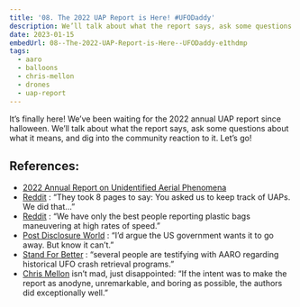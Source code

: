 ```yaml
---
title: '08. The 2022 UAP Report is Here! #UFODaddy'
description: We’ll talk about what the report says, ask some questions about what it means, and dig into the community reaction to it.
date: 2023-01-15
embedUrl: 08--The-2022-UAP-Report-is-Here--UFODaddy-e1thdmp
tags:
  - aaro
  - balloons
  - chris-mellon
  - drones
  - uap-report
---
```


It’s finally here! We’ve been waiting for the 2022 annual UAP report since halloween. We’ll talk about what the report says, ask some questions about what it means, and dig into the community reaction to it. Let’s go!

## References:

- [⁠2022 Annual Report on Unidentified Aerial Phenomena⁠](https://www.dni.gov/index.php/newsroom/reports-publications/reports-publications-2023/item/2354-2022-annual-report-on-unidentified-aerial-phenomena)
- [⁠Reddit⁠](https://www.reddit.com/r/UFOs/comments/10a9qw6/comment/j43gylg/) : “They took 8 pages to say: You asked us to keep track of UAPs. We did that…”
- [⁠Reddit⁠](https://www.reddit.com/r/UFOs/comments/10a5cr1/comment/j4351rv/?utm_source=reddit&utm_medium=web2x&context=3) : “We have only the best people reporting plastic bags maneuvering at high rates of speed.”
- [⁠Post Disclosure World⁠](https://twitter.com/PostDisclosure/status/1613685838985961472) : “I’d argue the US government wants it to go away. But know it can’t.”
- [⁠Stand For Better⁠](https://twitter.com/StandForBetter/status/1614007071988645889) : “several people are testifying with AARO regarding historical UFO crash retrieval programs.”
- [⁠Chris Mellon⁠](https://www.christophermellon.net/post/key-takeaways-from-2023-odni-uap-report) isn’t mad, just disappointed: “If the intent was to make the report as anodyne, unremarkable, and boring as possible, the authors did exceptionally well.”
